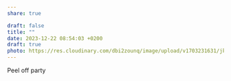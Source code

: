 ```yaml
---
share: true

draft: false
title: ""
date: 2023-12-22 08:54:03 +0200
draft: true
photo: https://res.cloudinary.com/dbi2zounq/image/upload/v1703231631/jkbglublzylwmnmqezsq.jpg
---
```


Peel off party
